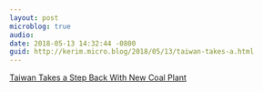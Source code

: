 ```yaml
---
layout: post
microblog: true
audio: 
date: 2018-05-13 14:32:44 -0800
guid: http://kerim.micro.blog/2018/05/13/taiwan-takes-a.html
---
```

[Taiwan Takes a Step Back With New Coal Plant](https://thediplomat.com/2018/05/taiwan-takes-a-step-back-with-new-coal-plant/)
